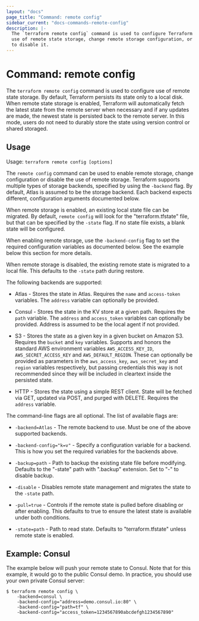 ```yaml
---
layout: "docs"
page_title: "Command: remote config"
sidebar_current: "docs-commands-remote-config"
description: |-
  The `terraform remote config` command is used to configure Terraform to make
  use of remote state storage, change remote storage configuration, or
  to disable it.
---
```


# Command: remote config

The `terraform remote config` command is used to configure use of remote
state storage. By default, Terraform persists its state only to a local
disk. When remote state storage is enabled, Terraform will automatically
fetch the latest state from the remote server when necessary and if any
updates are made, the newest state is persisted back to the remote server.
In this mode, users do not need to durably store the state using version
control or shared storaged.

## Usage

Usage: `terraform remote config [options]`

The `remote config` command can be used to enable remote storage, change
configuration or disable the use of remote storage. Terraform supports multiple types
of storage backends, specified by using the `-backend` flag. By default,
Atlas is assumed to be the storage backend. Each backend expects different,
configuration arguments documented below.

When remote storage is enabled, an existing local state file can be migrated.
By default, `remote config` will look for the "terraform.tfstate" file, but that
can be specified by the `-state` flag. If no state file exists, a blank
state will be configured.

When enabling remote storage, use the `-backend-config` flag to set
the required configuration variables as documented below. See the example
below this section for more details.

When remote storage is disabled, the existing remote state is migrated
to a local file. This defaults to the `-state` path during restore.

The following backends are supported:

* Atlas - Stores the state in Atlas. Requires the `name` and `access-token`
  variables. The `address` variable can optionally be provided.

* Consul - Stores the state in the KV store at a given path.
  Requires the `path` variable. The `address` and `access_token`
  variables can optionally be provided. Address is assumed to be the
  local agent if not provided.

* S3 - Stores the state as a given key in a given bucket on Amazon S3.
  Requires the `bucket` and `key` variables. Supports and honors the standard
  AWS environment variables `AWS_ACCESS_KEY_ID`, `AWS_SECRET_ACCESS_KEY`
  and `AWS_DEFAULT_REGION`. These can optionally be provided as parameters
  in the `aws_access_key`, `aws_secret_key` and `region` variables
  respectively, but passing credentials this way is not recommended since they
  will be included in cleartext inside the persisted state.

* HTTP - Stores the state using a simple REST client. State will be fetched
  via GET, updated via POST, and purged with DELETE. Requires the `address` variable.

The command-line flags are all optional. The list of available flags are:

* `-backend=Atlas` - The remote backend to use. Must be one of the above
  supported backends.

* `-backend-config="k=v"` - Specify a configuration variable for a backend.
  This is how you set the required variables for the backends above.

* `-backup=path` - Path to backup the existing state file before
  modifying. Defaults to the "-state" path with ".backup" extension.
  Set to "-" to disable backup.

* `-disable` - Disables remote state management and migrates the state
  to the `-state` path.

* `-pull=true` - Controls if the remote state is pulled before disabling
  or after enabling. This defaults to true to ensure the latest state
  is available under both conditions.

* `-state=path` - Path to read state. Defaults to "terraform.tfstate"
  unless remote state is enabled.

## Example: Consul

The example below will push your remote state to Consul. Note that for
this example, it would go to the public Consul demo. In practice, you
should use your own private Consul server:

```
$ terraform remote config \
    -backend=consul \
    -backend-config="address=demo.consul.io:80" \
    -backend-config="path=tf" \
    -backend-config="access_token=1234567890abcdefgh1234567890"
```
